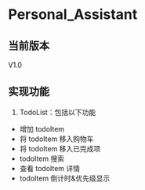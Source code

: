 # Personal_Assistant

## 当前版本

V1.0

## 实现功能

1. TodoList：包括以下功能

- 增加 todoItem
- 将 todoItem 移入购物车
- 将 todoItem 移入已完成项
- todoItem 搜索
- 查看 todoItem 详情
- todoItem 倒计时&优先级显示

